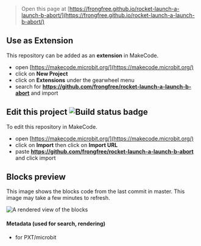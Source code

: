 
> Open this page at [https://frongfree.github.io/rocket-launch-a-launch-b-abort/](https://frongfree.github.io/rocket-launch-a-launch-b-abort/)

## Use as Extension

This repository can be added as an **extension** in MakeCode.

* open [https://makecode.microbit.org/](https://makecode.microbit.org/)
* click on **New Project**
* click on **Extensions** under the gearwheel menu
* search for **https://github.com/frongfree/rocket-launch-a-launch-b-abort** and import

## Edit this project ![Build status badge](https://github.com/frongfree/rocket-launch-a-launch-b-abort/workflows/MakeCode/badge.svg)

To edit this repository in MakeCode.

* open [https://makecode.microbit.org/](https://makecode.microbit.org/)
* click on **Import** then click on **Import URL**
* paste **https://github.com/frongfree/rocket-launch-a-launch-b-abort** and click import

## Blocks preview

This image shows the blocks code from the last commit in master.
This image may take a few minutes to refresh.

![A rendered view of the blocks](https://github.com/frongfree/rocket-launch-a-launch-b-abort/raw/master/.github/makecode/blocks.png)

#### Metadata (used for search, rendering)

* for PXT/microbit
<script src="https://makecode.com/gh-pages-embed.js"></script><script>makeCodeRender("{{ site.makecode.home_url }}", "{{ site.github.owner_name }}/{{ site.github.repository_name }}");</script>
